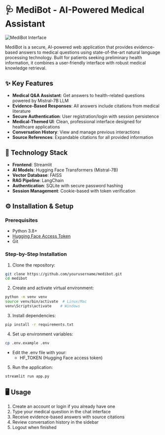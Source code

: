 # 🩺 MediBot - AI-Powered Medical Assistant

![MediBot Interface](https://via.placeholder.com/800x400.png?text=MediBot+Interface+Demo) 

MediBot is a secure, AI-powered web application that provides evidence-based answers to medical questions using state-of-the-art natural language processing technology. Built for patients seeking preliminary health information, it combines a user-friendly interface with robust medical knowledge retrieval.

## ✨ Key Features

- **Medical Q&A Assistant**: Get answers to health-related questions powered by Mistral-7B LLM
- **Evidence-Based Responses**: All answers include citations from medical literature
- **Secure Authentication**: User registration/login with session persistence
- **Medical-Themed UI**: Clean, professional interface designed for healthcare applications
- **Conversation History**: View and manage previous interactions
- **Source References**: Expandable citations for all provided information

## 🚀 Technology Stack

- **Frontend**: Streamlit
- **AI Models**: Hugging Face Transformers (Mistral-7B)
- **Vector Database**: FAISS
- **RAG Pipeline**: LangChain
- **Authentication**: SQLite with secure password hashing
- **Session Management**: Cookie-based with token verification

## ⚙️ Installation & Setup

### Prerequisites
- Python 3.8+
- [Hugging Face Access Token](https://huggingface.co/settings/tokens)
- Git

### Step-by-Step Installation

1. Clone the repository:
```bash
git clone https://github.com/yourusername/medibot.git
cd medibot
```
2. Create and activate virtual environment:
```bash
python -m venv venv
source venv/bin/activate  # Linux/Mac
venv\Scripts\activate    # Windows
```
3. Install dependencies:
```bash
pip install -r requirements.txt
```
4. Set up environment variables:
```bash
cp .env.example .env
```
- Edit the .env file with your:
    - HF_TOKEN (Hugging Face access token)
5. Run the application:
```bash
streamlit run app.py
```

## 🖥️ Usage
1. Create an account or login if you already have one
2. Type your medical question in the chat interface
3. Receive evidence-based answers with source citations
4. Review conversation history in the sidebar
5. Logout when finished